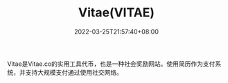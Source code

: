 ﻿---
weight: 
title: "Vitae(VITAE)"
description: "Vitae是Vitae.co的实用工具代币，也是一种社会奖励网站"
date: 2022-03-25T21:57:40+08:00
lastmod: 2022-03-25T16:45:40+08:00
draft: false
authors: ["Metabd"]
featuredImage: "vitaevitae.webp"
link: ""
tags: ["数字代币","Vitae(VITAE)"]
categories: ["navigation"]
navigation: ["数字代币"]
lightgallery: true
toc: true
pinned: false
recommend: false
recommend1: false
---
Vitae是Vitae.co的实用工具代币，也是一种社会奖励网站。使用简历作为支付系统，并支持大规模支付通过使用社交网络。
